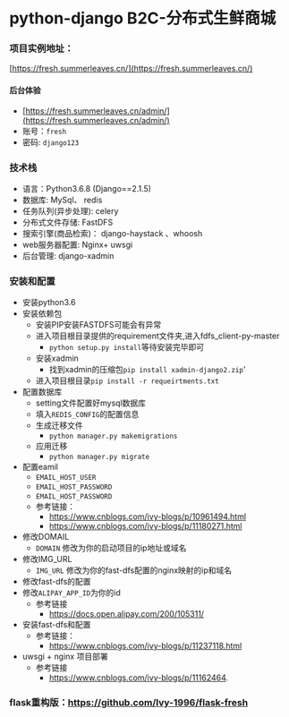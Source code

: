 # python-django B2C-分布式生鲜商城

### 项目实例地址：
[https://fresh.summerleaves.cn/](https://fresh.summerleaves.cn/)
####  后台体验
   * [https://fresh.summerleaves.cn/admin/](https://fresh.summerleaves.cn/admin/)
   * 账号：`fresh`
   * 密码: `django123`
###  技术栈
* 语言：Python3.6.8  (Django==2.1.5)
* 数据库: MySql、 redis
* 任务队列(异步处理): celery
* 分布式文件存储: FastDFS
* 搜索引擎(商品检索)： django-haystack 、whoosh
* web服务器配置: Nginx+ uwsgi
* 后台管理: django-xadmin


###  安装和配置
* 安装python3.6
* 安装依赖包  
    * 安装PIP安装FASTDFS可能会有异常
    * 进入项目根目录提供的requirement文件夹,进入fdfs_client-py-master
        * `python setup.py install`等待安装完毕即可
    * 安装xadmin
        * 找到xadmin的压缩包`pip install xadmin-django2.zip`'
    * 进入项目根目录`pip install -r requeirtments.txt`
* 配置数据库
    * setting文件配置好mysql数据库
    * 填入`REDIS_CONFIG`的配置信息
    * 生成迁移文件
        * `python manager.py makemigrations`
    * 应用迁移
        * `python manager.py migrate`
* 配置eamil
    * `EMAIL_HOST_USER`
    * `EMAIL_HOST_PASSWORD`
    * `EMAIL_HOST_PASSWORD`
    * 参考链接：
        * https://www.cnblogs.com/ivy-blogs/p/10961494.html
        * https://www.cnblogs.com/ivy-blogs/p/11180271.html
* 修改DOMAIL
    * `DOMAIN` 修改为你的启动项目的ip地址或域名
* 修改IMG_URL
    * `IMG_URL` 修改为你的fast-dfs配置的nginx映射的ip和域名
* 修改fast-dfs的配置
* 修改`ALIPAY_APP_ID`为你的id
    * 参考链接
        * https://docs.open.alipay.com/200/105311/
* 安装fast-dfs和配置
    * 参考链接：
        * https://www.cnblogs.com/ivy-blogs/p/11237118.html
* uwsgi + nginx 项目部署
    * 参考链接
        * https://www.cnblogs.com/ivy-blogs/p/11162464.
        
### flask重构版：https://github.com/Ivy-1996/flask-fresh
